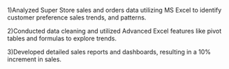 1)Analyzed Super Store sales and orders data utilizing MS Excel to identify customer preference sales
trends, and patterns.

2)Conducted data cleaning and utilized Advanced Excel features like pivot tables and formulas to explore
trends.

3)Developed detailed sales reports and dashboards, resulting in a 10% increment in sales.
